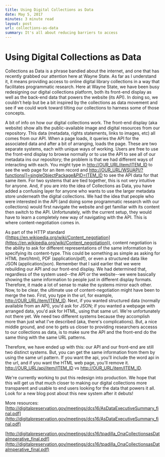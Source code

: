 ```yaml
---
title: Using Digital Collections as Data
date: May 5, 2017
minutes: 3 minute read
layout: post
url: collections-as-data
summary: It's all about reducing barriers to access
---
```


# Using Digital Collections as Data

Collections as Data is a phrase bandied about the internet, and one that has recently grabbed our attention here at Wayne State. As far as I understand it, it means providing access to online digital library collections in a way that facilitates programmatic research. Here at Wayne State, we have been busy redesigning our digital collections platform, both its front-end display as well as the back-end data that powers the website (its API). In doing so, we couldn’t help but be a bit inspired by the collections as data movement and see if we could work toward tilting our collections to harness some of those concepts.

A bit of info on how our digital collections work. The front-end display (aka website) show alls the public-available image and digital resources from our repository. This data (metadata, rights statements, links to images, etc) all comes from our API. When a page loads, it queries the API for the associated data and after a bit of arranging, loads the page. These are two separate systems, each with unique ways of working. Users are free to use the front-end display to browse normally or to use the API to see all of our metadata ins our repository; the problem is that we had different ways of interacting with each. You might type in [http://OUR_URL/item/ITEM_ID](http://OUR_URL/item/ITEM_ID) to see the web page for an item record and [http://OUR_URL/WSUAPI/?functions[]=singleObjectPackage&PID=ITEM_ID](http://OUR_URL/WSUAPI/?functions[]=singleObjectPackage&PID=ITEM_ID) to see the API data for that same item. For two systems that are tied together, this is not very intuitive for anyone. And, if you are into the idea of Collections as Data, you have added a confusing layer for anyone who wants to use the larger metadata store underneath the digital collections. We had the idea that people who were interested in the API (and doing some programmatic research with our collections) would first navigate the website and get familiar with its content then switch to the API. Unfortunately, with the current setup, they would have to learn a completely new way of navigating with the API. This is where content-negotiation comes in.

As part of the HTTP standard ([https://en.wikipedia.org/wiki/Content_negotiation](https://en.wikipedia.org/wiki/Content_negotiation)), content negotiation is the ability to ask for different representations of the same information by specifying its content-type. This could be something as simple as asking for HTML (text/html), PDF (application/pdf), or even a structured data like JSON (application/json). Remember that I said earlier that we were rebuilding our API and our front-end display. We had determined that, regardless of the system used--the API or the website--we were basically showing the same information to people just in different display formats. Therefore, it made a lot of sense to make the systems mirror each other. Now, to be clear, the ultimate use of content-negotiation might have been to merge the two. First, you type in the url, for example, [http://OUR_URL/item/ITEM_ID](http://OUR_URL/item/ITEM_ID). Next, if you wanted structured data (normally available from an API), you'd ask for JSON; if you wanted a webpage with arranged data, you'd ask for HTML, using that same url. We're unfortunately not there yet. We need two different systems because they accomplish more than just what I've described (aka, there's complications). But, a nice middle ground, and one to gets us closer to providing researchers accesss to our collections as data, is to make sure the API and the front-end do the same thing with the same URL patterns.

Therefore, we have ended up with this: our API and our front-end are still two distinct systems. But, you can get the same information from them by using the same url pattern. If you want the api, you'll include the word api in the url, and if you want the HTML web page, you'll remove it. [http://OUR_URL/api/item/ITEM_ID](http://OUR_URL/api/item/ITEM_ID) vs [http://OUR_URL/item/ITEM_ID](http://OUR_URL/item/ITEM_ID).

We're currently working to put this redesign into production. We hope that this will get us that much closer to making our digital collections more transparent and usable to end users looking for the data that powers it all. Look for a new blog post about this new system after it debuts!


More resources:
[http://digitalpreservation.gov/meetings/dcs16/AsDataExecutiveSummary_final.pdf](http://digitalpreservation.gov/meetings/dcs16/AsDataExecutiveSummary_final.pdf)

[http://digitalpreservation.gov/meetings/dcs16/tpadilla_OnaCollectionsasDataImperative_final.pdf](http://digitalpreservation.gov/meetings/dcs16/tpadilla_OnaCollectionsasDataImperative_final.pdf)